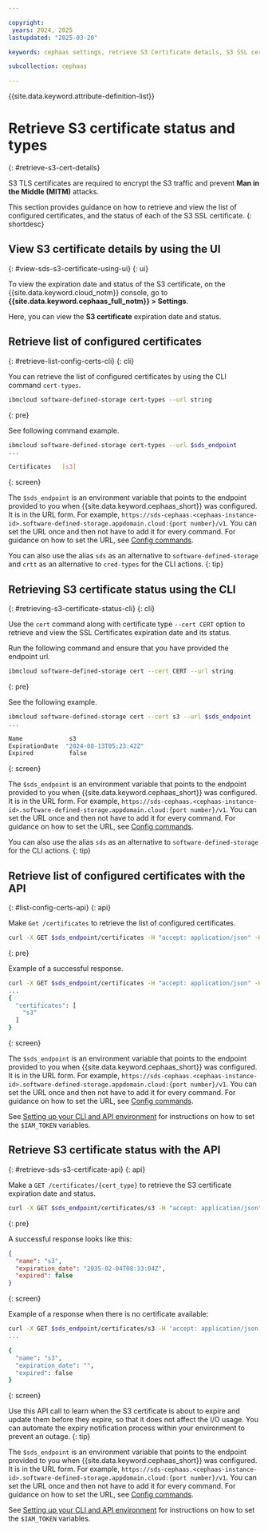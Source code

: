 ```yaml
---

copyright:
 years: 2024, 2025
lastupdated: "2025-03-20"

keywords: cephaas settings, retrieve S3 Certificate details, S3 SSL certificate expiration date, status, ceph as a service

subcollection: cephaas

---
```


{{site.data.keyword.attribute-definition-list}}

# Retrieve S3 certificate status and types
{: #retrieve-s3-cert-details}

S3 TLS certificates are required to encrypt the S3 traffic and prevent **Man in the Middle (MITM)** attacks.

This section provides guidance on how to retrieve and view the list of configured certificates, and the status of each of the S3 SSL certificate.
{: shortdesc}


## View S3 certificate details by using the UI
{: #view-sds-s3-certificate-using-ui}
{: ui}

To view the expiration date and status of the S3 certificate, on the {{site.data.keyword.cloud_notm}} console, go to **{{site.data.keyword.cephaas_full_notm}} > Settings**.

Here, you can view the **S3 certificate** expiration date and status.


## Retrieve list of configured certificates
{: #retrieve-list-config-certs-cli}
{: cli}

You can retrieve the list of configured certificates by using the CLI command `cert-types`.

```sh
ibmcloud software-defined-storage cert-types --url string
```
{: pre}

See following command example.

```sh
ibmcloud software-defined-storage cert-types --url $sds_endpoint
...

Certificates   [s3]
```
{: screen}

The `$sds_endpoint` is an environment variable that points to the endpoint provided to you when {{site.data.keyword.cephaas_short}} was configured. It is in the URL form. For example, `https://sds-cephaas.<cephaas-instance-id>.software-defined-storage.appdomain.cloud:{port number}/v1`. You can set the URL once and then not have to add it for every command. For guidance on how to set the URL, see [Config commands](/docs/cephaas?topic=cephaas-ic-sds-cli-reference&interface=cli#ic-config-commands).


You can also use the alias `sds` as an alternative to `software-defined-storage` and `crtt` as an alternative to `cred-types` for the CLI actions.
{: tip}



## Retrieving S3 certificate status using the CLI
{: #retrieving-s3-certificate-status-cli}
{: cli}

Use the `cert` command along with certificate type `--cert CERT` option to retrieve and view the SSL Certificates expiration date and its status.

Run the following command and ensure that you have provided the endpoint url.

```sh
ibmcloud software-defined-storage cert --cert CERT --url string
```
{: pre}

See the following example.

```bash
ibmcloud software-defined-storage cert --cert s3 --url $sds_endpoint
...

Name             s3
ExpirationDate  "2024-08-13T05:23:42Z"
Expired          false

```
{: screen}

The `$sds_endpoint` is an environment variable that points to the endpoint provided to you when {{site.data.keyword.cephaas_short}} was configured. It is in the URL form. For example, `https://sds-cephaas.<cephaas-instance-id>.software-defined-storage.appdomain.cloud:{port number}/v1`. You can set the URL once and then not have to add it for every command. For guidance on how to set the URL, see [Config commands](/docs/cephaas?topic=cephaas-ic-sds-cli-reference&interface=cli#ic-config-commands).


You can also use the alias `sds` as an alternative to `software-defined-storage` for the CLI actions.
{: tip}


## Retrieve list of configured certificates with the API
{: #list-config-certs-api}
{: api}

Make `Get /certificates` to retrieve the list of configured certificates.

```sh
curl -X GET $sds_endpoint/certificates -H "accept: application/json" -H "Authorization: Bearer $IAM_TOKEN" -H "IBM-API-Version: 2025-02-01"
```
{: pre}

Example of a successful response.

```sh
curl -X GET $sds_endpoint/certificates -H "accept: application/json" -H "Authorization: Bearer $IAM_TOKEN" -H 'IBM-API-Version: 2025-01-15'
...
{
  "certificates": [
    "s3"
  ]
}
```
{: screen}

The `$sds_endpoint` is an environment variable that points to the endpoint provided to you when {{site.data.keyword.cephaas_short}} was configured. It is in the URL form. For example, `https://sds-cephaas.<cephaas-instance-id>.software-defined-storage.appdomain.cloud:{port number}/v1`. You can set the URL once and then not have to add it for every command. For guidance on how to set the URL, see [Config commands](/docs/cephaas?topic=cephaas-ic-sds-cli-reference&interface=cli#ic-config-commands).


See [Setting up your CLI and API environment](/docs/cephaas?topic=cephaas-set-up-environment) for instructions on how to set the `$IAM_TOKEN` variables.




## Retrieve S3 certificate status with the API
{: #retrieve-sds-s3-certificate-api}
{: api}

Make a `GET /certificates/{cert_type}` to retrieve the S3 certificate expiration date and status.

```sh
curl -X GET $sds_endpoint/certificates/s3 -H "accept: application/json" -H "Authorization: Bearer $IAM_TOKEN" -H 'IBM-API-Version: 2025-02-01'
```
{: pre}

A successful response looks like this:

```json
{
  "name": "s3",
  "expiration_date": "2035-02-04T08:33:04Z",
  "expired": false
}
```
{: screen}

Example of a response when there is no certificate available:
```sh
curl -X GET $sds_endpoint/certificates/s3 -H 'accept: application/json'  -H "Authorization: Bearer $IAM_TOKEN" -H 'IBM-API-Version: 2025-01-15'
...

{
  "name": "s3",
  "expiration_date": "",
  "expired": false
}
```
{: screen}


Use this API call to learn when the S3 certificate is about to expire and update them before they expire, so that it does not affect the I/O usage. You can automate the expiry notification process within your environment to prevent an outage.
{: tip}

The `$sds_endpoint` is an environment variable that points to the endpoint provided to you when {{site.data.keyword.cephaas_short}} was configured. It is in the URL form. For example, `https://sds-cephaas.<cephaas-instance-id>.software-defined-storage.appdomain.cloud:{port number}/v1`. You can set the URL once and then not have to add it for every command. For guidance on how to set the URL, see [Config commands](/docs/cephaas?topic=cephaas-ic-sds-cli-reference&interface=cli#ic-config-commands).


See [Setting up your CLI and API environment](/docs/cephaas?topic=cephaas-set-up-environment) for instructions on how to set the `$IAM_TOKEN` variables.
